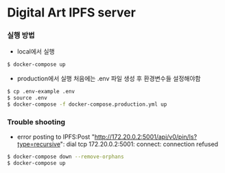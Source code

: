 # Digital Art IPFS server
### 실행 방법
* local에서 실행
```bash
$ docker-compose up
```
* production에서 실행
처음에는 .env 파일 생성 후 환경변수들 설정해야함
```bash
$ cp .env-example .env
$ source .env
$ docker-compose -f docker-compose.production.yml up
```

### Trouble shooting
* error posting to IPFS:Post "http://172.20.0.2:5001/api/v0/pin/ls?type=recursive": dial tcp 172.20.0.2:5001: connect: connection refused
```bash
$ docker-compose down --remove-orphans
$ docker-compose up 
```
